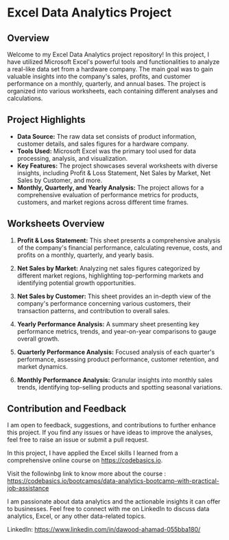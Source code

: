 # Excel Data Analytics Project

## Overview

Welcome to my Excel Data Analytics project repository! In this project, I have utilized Microsoft Excel's powerful tools and functionalities to analyze a real-like data set from a hardware company. The main goal was to gain valuable insights into the company's sales, profits, and customer performance on a monthly, quarterly, and annual bases. The project is organized into various worksheets, each containing different analyses and calculations.

## Project Highlights

- **Data Source:** The raw data set consists of product information, customer details, and sales figures for a hardware company.
- **Tools Used:** Microsoft Excel was the primary tool used for data processing, analysis, and visualization.
- **Key Features:** The project showcases several worksheets with diverse insights, including Profit & Loss Statement, Net Sales by Market, Net Sales by Customer, and more.
- **Monthly, Quarterly, and Yearly Analysis:** The project allows for a comprehensive evaluation of performance metrics for products, customers, and market regions across different time frames.

## Worksheets Overview

1. **Profit & Loss Statement:** This sheet presents a comprehensive analysis of the company's financial performance, calculating revenue, costs, and profits on a monthly, quarterly, and yearly basis.

2. **Net Sales by Market:** Analyzing net sales figures categorized by different market regions, highlighting top-performing markets and identifying potential growth opportunities.

3. **Net Sales by Customer:** This sheet provides an in-depth view of the company's performance concerning various customers, their transaction patterns, and contribution to overall sales.

4. **Yearly Performance Analysis:** A summary sheet presenting key performance metrics, trends, and year-on-year comparisons to gauge overall growth.

5. **Quarterly Performance Analysis:** Focused analysis of each quarter's performance, assessing product performance, customer retention, and market dynamics.

6. **Monthly Performance Analysis:** Granular insights into monthly sales trends, identifying top-selling products and spotting seasonal variations.


## Contribution and Feedback

I am open to feedback, suggestions, and contributions to further enhance this project. If you find any issues or have ideas to improve the analyses, feel free to raise an issue or submit a pull request.


In this project, I have applied the Excel skills I learned from a comprehensive online course on https://codebasics.io.

Visit the followinbg link to know more about the course : https://codebasics.io/bootcamps/data-analytics-bootcamp-with-practical-job-assistance


 I am passionate about data analytics and the actionable insights it can offer to businesses.
 Feel free to connect with me on LinkedIn to discuss data analytics, Excel, or any other data-related topics.
 
 LinkedIn: https://www.linkedin.com/in/dawood-ahamad-055bba180/

